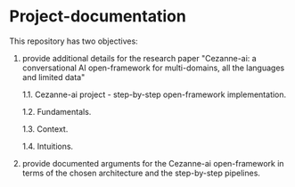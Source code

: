 # Project-documentation

This repository has two objectives:

1. provide additional details for the research paper "Cezanne-ai: a conversational AI open-framework for multi-domains, all the languages and limited data"

    1.1. Cezanne-ai project - step-by-step open-framework implementation.
    
    1.2. Fundamentals.
    
    1.3. Context.
    
    1.4. Intuitions.
    
2. provide documented arguments for the Cezanne-ai open-framework in terms of the chosen architecture and the step-by-step pipelines.
